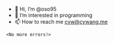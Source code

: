 

- 👋 Hi, I’m @oso95
- 👀 I’m interested in programming
- 📫 How to reach me cyw@cywang.me

```
<No more errors!>

````

